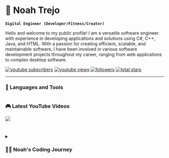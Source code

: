 # 🐐 Noah Trejo

**`Digital Engineer (Developer/Fitness/Creator)`**

Hello and welcome to my public profile! I am a versatile software engineer with experience in developing applications and solutions using C#, C++, Java, and HTML. With a passion for creating efficient, scalable, and maintainable software, I have been involved in various software development projects throughout my career, ranging from web applications to complex desktop software.

   <p align="left">
      <a href="website">
         <img alt="youtube subscribers" title="Subscribe to my YouTube channel" src="website"/></a> 
      <a href="website">
         <img alt="youtube views" title="YouTube views" src="website"/></a> 
      <a href="https://github.com/ForrestKnight?tab=followers">
         <img alt="followers" title="Follow me on Github" src="website"/></a>
      <a href="website">
         <img alt="total stars" title="Total stars on GitHub" src="website"/></a>
   </p>

---

### 🔪 Languages and Tools

<!-- <img align="left" alt="Java" width="30px" style="padding-right:10px;" src="https://cdn.jsdelivr.net/gh/devicons/devicon/icons/java/java-original.svg"/>
<img align="left" alt="Spring" width="30px" style="padding-right:10px;" src="https://cdn.jsdelivr.net/gh/devicons/devicon/icons/spring/spring-original.svg" />
<img align="left" alt="TypeScript" width="30px" style="padding-right:10px;" src="https://cdn.jsdelivr.net/gh/devicons/devicon/icons/typescript/typescript-plain.svg" />
<img align="left" alt="Angular" width="30px" style="padding-right:10px;" src="https://cdn.jsdelivr.net/gh/devicons/devicon/icons/angularjs/angularjs-plain.svg" />
<img align="left" alt="Git" width="30px" style="padding-right:10px;" src="https://cdn.jsdelivr.net/gh/devicons/devicon/icons/git/git-original.svg" />
<img align="left" alt="Linux" width="30px" style="padding-right:10px;" src="https://cdn.jsdelivr.net/gh/devicons/devicon/icons/linux/linux-original.svg" />
<img align="left" alt="HTML" width="30px" style="padding-right:10px;" src="https://cdn.jsdelivr.net/gh/devicons/devicon/icons/html5/html5-plain.svg" />
<img align="left" alt="CSS" width="30px" style="padding-right:10px;" src="https://cdn.jsdelivr.net/gh/devicons/devicon/icons/css3/css3-plain.svg" />
<img align="left" alt="JavaScript" width="30px" style="padding-right:10px;" src="https://cdn.jsdelivr.net/gh/devicons/devicon/icons/javascript/javascript-plain.svg" />
<img align="left" alt="React" width="30px" style="padding-right:10px;" src="https://cdn.jsdelivr.net/gh/devicons/devicon/icons/react/react-original.svg" />
<img align="left" alt="NodeJS" width="30px" style="padding-right:10px;" src="https://cdn.jsdelivr.net/gh/devicons/devicon/icons/nodejs/nodejs-original.svg" />
<img align="left" alt="Python" width="30px" style="padding-right:10px;" src="https://cdn.jsdelivr.net/gh/devicons/devicon/icons/python/python-plain.svg" />
<img align="left" alt="C++" width="30px" style="padding-right:10px;" src="https://cdn.jsdelivr.net/gh/devicons/devicon/icons/cplusplus/cplusplus-line.svg" />
<img align="left" alt="GitHub" width="30px" style="padding-right:10px;" src="https://cdn.jsdelivr.net/gh/devicons/devicon/icons/github/github-original.svg" />
<img align="left" alt="Gradle" width="30px" style="padding-right:10px;" src="https://cdn.jsdelivr.net/gh/devicons/devicon/icons/gradle/gradle-plain.svg" />
<img align="left" alt="Bash" width="30px" style="padding-right:10px;" src="https://cdn.jsdelivr.net/gh/devicons/devicon/icons/bash/bash-original.svg" />
<br /> -->

#

### 🎮 Latest YouTube Videos

<!-- BEGIN YOUTUBE-CARDS -->
<!-- END YOUTUBE-CARDS -->

[<img src="https://custom-icon-badges.demolab.com/badge/-Subscribe%20For%20More-red?style=for-the-badge&logo=video&logoColor=white"/>](website)

#

<details>
 <summary><h3>👨‍💻 Noah's Coding Journey</h3></summary>
   I started my career in software engineering with Linux programming, drawn to its open-source ethos and the challenge of developing software in a command-line environment. I quickly became proficient in the language and started contributing to open-source projects in my spare time. As my skills grew, I began to explore other operating systems, including Unix. I found that the skills I had learned in Linux were easily transferable to other environments, and I became more confident in my abilities as a software engineer.

I soon realized that if I wanted to continue growing as an engineer, I needed to expand my knowledge beyond a single language or operating system. I set myself the goal of becoming proficient in multiple languages, including C#, C++, Python, Java, JavaScript, and HTML. I read books, took courses, and worked on personal projects to improve my skills.

As I gained experience in these languages, I realized that many of the applications I was developing needed to interact with databases and servers. This led me to explore database systems and server administration, and I quickly became proficient in MySQL, PostgreSQL, and Oracle database systems. I also gained experience with server administration on various platforms, including Linux, Windows, and macOS.

Today, I am a highly skilled software engineer with experience in multiple languages and a deep understanding of database systems and server administration. I am always looking for new challenges and opportunities to learn and grow, and I am excited about what the future holds for my career in software engineering.

[website]: **insert website
[youtube]: **insert youtube
